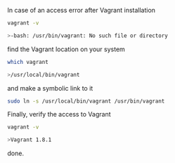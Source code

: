 

In case of an access error after Vagrant installation

```bash
vagrant -v

>-bash: /usr/bin/vagrant: No such file or directory
```

find the Vagrant location on your system

```bash
which vagrant

>/usr/local/bin/vagrant
```

and make a symbolic link to it

```bash
sudo ln -s /usr/local/bin/vagrant /usr/bin/vagrant
```

Finally, verify the access to Vagrant

```bash
vagrant -v

>Vagrant 1.8.1
```
done.
